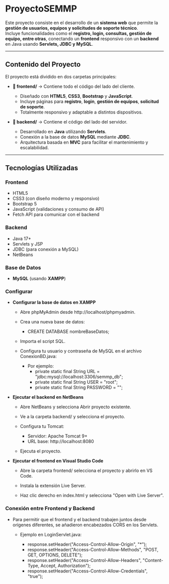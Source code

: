 # ProyectoSEMMP

Este proyecto consiste en el desarrollo de un **sistema web** que permite la **gestión de usuarios, equipos y solicitudes de soporte técnico**.  
Incluye funcionalidades como el **registro, login, consultas, gestión de equipo, entre otras**, conectando un **frontend** responsivo con un **backend** en Java usando **Servlets, JDBC y MySQL**.

---

## Contenido del Proyecto

El proyecto está dividido en dos carpetas principales:

- **📂 frontend/** → Contiene todo el código del lado del cliente.
  - Diseñado con **HTML5**, **CSS3**, **Bootstrap** y **JavaScript**.
  - Incluye páginas para **registro**, **login**, **gestión de equipos**, **solicitud de soporte**.
  - Totalmente responsivo y adaptable a distintos dispositivos.

- **📂 backend/** → Contiene el código del lado del servidor.
  - Desarrollado en **Java** utilizando **Servlets**.
  - Conexión a la base de datos **MySQL** mediante **JDBC**.
  - Arquitectura basada en **MVC** para facilitar el mantenimiento y escalabilidad.

---

## Tecnologías Utilizadas

### **Frontend**
- HTML5
- CSS3 (con diseño moderno y responsivo)
- Bootstrap 5
- JavaScript (validaciones y consumo de API)
- Fetch API para comunicar con el backend

### **Backend**
- Java 17+
- Servlets y JSP
- JDBC (para conexión a MySQL)
- NetBeans 

### **Base de Datos**
- **MySQL** (usando **XAMPP**)
  
### **Configurar**

- **Configurar la base de datos en XAMPP**

  - Abre phpMyAdmin desde http://localhost/phpmyadmin.

  - Crea una nueva base de datos:

    - CREATE DATABASE nombreBaseDatos;
      
  - Importa el script SQL.
  - Configura tu usuario y contraseña de MySQL en el archivo ConexionBD.java:
    - Por ejemplo:
      - private static final String URL = "jdbc:mysql://localhost:3306/semmp_db";
      - private static final String USER = "root";
      - private static final String PASSWORD = "";

- **Ejecutar el backend en NetBeans**

  - Abre NetBeans y selecciona Abrir proyecto existente.

  - Ve a la carpeta backend/ y selecciona el proyecto.

  - Configura tu Tomcat:
    - Servidor: Apache Tomcat 9+
    - URL base: http://localhost:8080

  - Ejecuta el proyecto.

- **Ejecutar el frontend en Visual Studio Code**

  - Abre la carpeta frontend/ selecciona el proyecto y abrirlo en VS Code.

  - Instala la extensión Live Server.

  - Haz clic derecho en index.html y selecciona "Open with Live Server".

### Conexión entre Frontend y Backend

- Para permitir que el frontend y el backend trabajen juntos desde orígenes diferentes, se añadieron encabezados CORS en los Servlets.
  
  - Ejemplo en LoginServlet.java:
    
    - response.setHeader("Access-Control-Allow-Origin", "*");
    - response.setHeader("Access-Control-Allow-Methods", "POST, GET, OPTIONS, DELETE");
    - response.setHeader("Access-Control-Allow-Headers", "Content-Type, Accept, Authorization");
    - response.setHeader("Access-Control-Allow-Credentials", "true");

